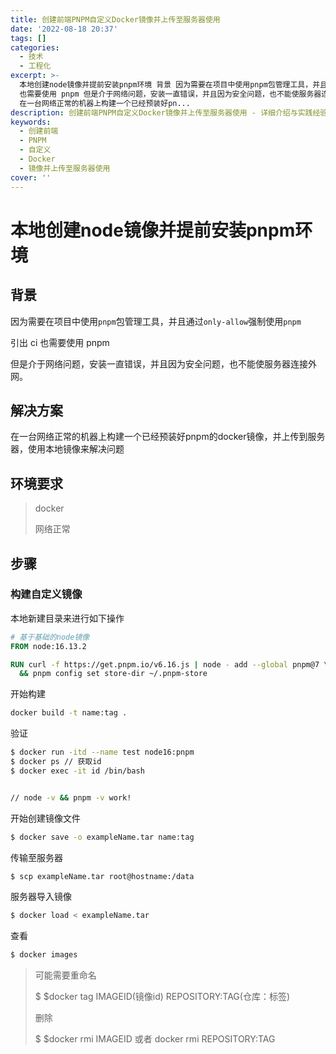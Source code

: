 ```yaml
---
title: 创建前端PNPM自定义Docker镜像并上传至服务器使用
date: '2022-08-18 20:37'
tags: []
categories:
  - 技术
  - 工程化
excerpt: >-
  本地创建node镜像并提前安装pnpm环境 背景 因为需要在项目中使用pnpm包管理工具，并且通过only-allow强制使用pnpm 引出 ci
  也需要使用 pnpm 但是介于网络问题，安装一直错误，并且因为安全问题，也不能使服务器连接外网。 解决方案
  在一台网络正常的机器上构建一个已经预装好pn...
description: 创建前端PNPM自定义Docker镜像并上传至服务器使用 - 详细介绍与实践经验分享
keywords:
  - 创建前端
  - PNPM
  - 自定义
  - Docker
  - 镜像并上传至服务器使用
cover: ''
---
```


# 本地创建node镜像并提前安装pnpm环境

## 背景

因为需要在项目中使用`pnpm`包管理工具，并且通过`only-allow`强制使用`pnpm`

引出 ci 也需要使用 pnpm

但是介于网络问题，安装一直错误，并且因为安全问题，也不能使服务器连接外网。

## 解决方案

在一台网络正常的机器上构建一个已经预装好pnpm的docker镜像，并上传到服务器，使用本地镜像来解决问题

## 环境要求

> docker
> 
> 网络正常

## 

## 步骤

### 构建自定义镜像

本地新建目录来进行如下操作

```dockerfile
# 基于基础的node镜像
FROM node:16.13.2

RUN curl -f https://get.pnpm.io/v6.16.js | node - add --global pnpm@7 \
  && pnpm config set store-dir ~/.pnpm-store
```

开始构建

```bash
docker build -t name:tag .
```

验证

```bash
$ docker run -itd --name test node16:pnpm
$ docker ps // 获取id
$ docker exec -it id /bin/bash


// node -v && pnpm -v work!
```

开始创建镜像文件

```bash
$ docker save -o exampleName.tar name:tag
```

传输至服务器

```bash
$ scp exampleName.tar root@hostname:/data
```

服务器导入镜像

```bash
$ docker load < exampleName.tar
```

查看

```bash
$ docker images
```

> 可能需要重命名
> 
> $ $docker tag IMAGEID(镜像id) REPOSITORY:TAG(仓库：标签)
> 
> 删除
> 
> $ $docker rmi IMAGEID 或者 docker rmi REPOSITORY:TAG
